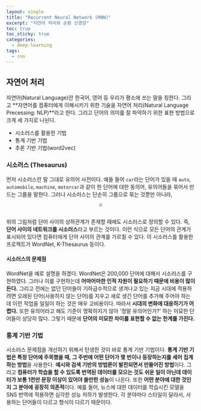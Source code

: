 ```yaml
---
layout: single
title: "Recurrent Neural Network (RNN)"
excerpt: "자연어 처리와 순환 신경망"
toc: true
toc_sticky: true
categories:
  - deep-learning
tags:
  - rnn
---
```


## 자연어 처리
자연어(Natural Language)란 한국어, 영어 등 우리가 평소에 쓰는 말을 칭한다. 그리고 **자연어를 컴퓨터에게 이해시키기 위한 기술을 자연어 처리(Natural Language Precessing: NLP)**라고 한다. 그리고 단어의 의미를 잘 파악하기 위한 표현 방법으로 크게 세 가지로 나뉜다.
* 시소러스를 활용한 기법
* 통계 기반 기법
* 추론 기반 기법(word2vec)

### 시소러스 (Thesaurus)
먼저 시소러스란 말 그대로 유의어 사전이다. 예들 들어 `car`라는 단어가 있을 때 `auto`, `automobile`, `machine`, `motorcar`과 같이 한 단어에 대한 동의어, 유의어들을 묶어서 만드는 그룹을 말한다. 그러나 시소러스는 단순히 그룹으로 묶는 것뿐만 아니라,

<center><img src="{{site.baseurl}}/assets/images/thesaurus.png" style="zoom:50%;" /></center><br>

위의 그림처럼 단어 사이의 상하관계가 존재할 때에도 시소러스로 정의할 수 있다. 즉, **단어 사이의 네트워크를 시소러스**라고 부르는 것이다. 이런 식으로 모든 단어의 관계가 표시되어 있다면 컴퓨터에게 단어 사이의 관계를 가르칠 수 있다. 이 시소러스를 활용한 프로젝트가 WordNet, K-Thesaurus 등이다.

#### 시소러스의 문제점
WordNet을 예로 설명을 하겠다. WordNet은 200,000 단어에 대해서 시소러스를 구현하였다. 그러나 이를 구현하는데 **어마어마한 인적 자원이 필요하기 때문에 비용이 많이 든다.** 그리고 전에는 없던 단어들이 기하급수적으로 생겨나고 있는 지금 시대에 적용하려면 오래된 단어(사용하지 않는 단어)를 지우고 새로 생긴 단어를 추가해 주어야 하는데 이런 작업을 일일이 하는 것은 매우 고비용이다. 따라서 **시대의 변화에 대응하기가 어렵다.** 또한 유의어라고 해도 기준이 명확하지가 않아 '정말 유의어인가?' 하는 미묘한 단어들이 상당히 많다. 그렇기 때문에 **단어의 미묘한 차이를 표현할 수 없는 한계를 가진다.**

### 통계 기반 기법
시소러스 문제점을 개선하기 위해서 탄생한 것이 바로 통계 기반 기법이다. **통계 기반 기법은 특정 단어에 주목했을 때, 그 주번에 어떤 단어가 몇 번이나 등장하는지를 세어 집계하는 방법**을 사용한다. **예시와 검색 기반의 방법론이 발전되면서 만들어진 방법**이다. 그리고 **컴퓨터가 학습을 할 수 있도록 번역된 데이터를 모으는 것도 쉬운 일이 아닌데 데이터가 보통 1천만 문장 이상이 있어야 쓸만한 성능**이 나온다. 또한 **어떤 분야에 대한 것인지 그 분야에 굉장히 의존적**이다. 예를 들어, 뉴스에 대한 데이터를 학습시킨 모델을 SNS 번역에 적용하면 심각한 성능 저하가 발생한다. 각 분야마다 스타일이 달라서, 사용하는 단어들이 다르고 형식이 다르기 때문이다.

